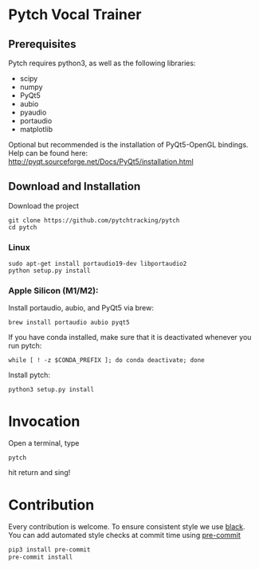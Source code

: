 Pytch Vocal Trainer
===============

## Prerequisites

Pytch requires python3, as well as the following libraries:

- scipy
- numpy
- PyQt5
- aubio
- pyaudio
- portaudio
- matplotlib

Optional but recommended is the installation of PyQt5-OpenGL bindings.
Help can be found here: http://pyqt.sourceforge.net/Docs/PyQt5/installation.html

## Download and Installation

Download the project
```
git clone https://github.com/pytchtracking/pytch
cd pytch
```

### Linux
```
sudo apt-get install portaudio19-dev libportaudio2
python setup.py install
```

### Apple Silicon (M1/M2):
Install portaudio, aubio, and PyQt5 via brew:
```
brew install portaudio aubio pyqt5
```

If you have conda installed, make sure that it is deactivated whenever you run pytch:
```
while [ ! -z $CONDA_PREFIX ]; do conda deactivate; done
```

Install pytch:
```
python3 setup.py install
```

# Invocation
Open a terminal, type
```
pytch
```
hit return and sing!

# Contribution

Every contribution is welcome. To ensure consistent style we use [black](https://github.com/psf/black).
You can add automated style checks at commit time using [pre-commit](https://pre-commit.com/)

```bash
pip3 install pre-commit
pre-commit install
```

